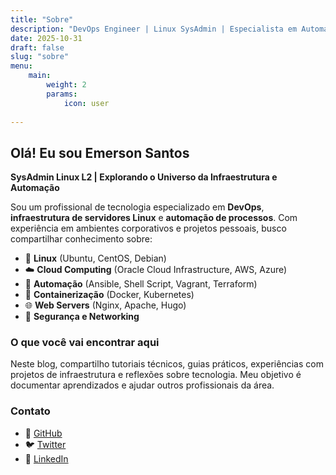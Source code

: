 ```yaml
---
title: "Sobre"
description: "DevOps Engineer | Linux SysAdmin | Especialista em Automação"
date: 2025-10-31
draft: false
slug: "sobre"
menu:
    main:
        weight: 2
        params:
            icon: user
    
---
```


## Olá! Eu sou Emerson Santos

**SysAdmin Linux L2 | Explorando o Universo da Infraestrutura e Automação**

Sou um profissional de tecnologia especializado em **DevOps**, **infraestrutura de servidores Linux** e **automação de processos**. Com experiência em ambientes corporativos e projetos pessoais, busco compartilhar conhecimento sobre:

- 🐧 **Linux** (Ubuntu, CentOS, Debian)
- ☁️ **Cloud Computing** (Oracle Cloud Infrastructure, AWS, Azure)
- 🔧 **Automação** (Ansible, Shell Script, Vagrant, Terraform)
- 🐳 **Containerização** (Docker, Kubernetes)
- 🌐 **Web Servers** (Nginx, Apache, Hugo)
- 🔐 **Segurança e Networking**

### O que você vai encontrar aqui

Neste blog, compartilho tutoriais técnicos, guias práticos, experiências com projetos de infraestrutura e reflexões sobre tecnologia. Meu objetivo é documentar aprendizados e ajudar outros profissionais da área.

### Contato

- 🐙 [GitHub](https://github.com/emersonjfs)
- 🐦 [Twitter](https://x.com/Emerson_jfs)
- 💼 [LinkedIn](https://www.linkedin.com/in/emerson-santos-7160b874/)